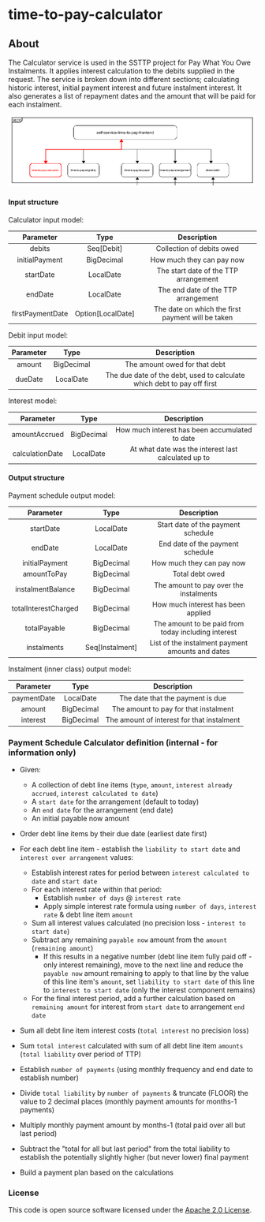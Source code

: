 # time-to-pay-calculator

## About

The Calculator service is used in the SSTTP project for Pay What You Owe Instalments. It applies interest calculation to the debits supplied in the request.
The service is broken down into different sections; calculating historic interest, initial payment interest and future instalment interest.
It also generates a list of repayment dates and the amount that will be paid for each instalment.

<a href="https://github.com/hmrc/time-to-pay-calculator">
    <p align="center">
        <img src="https://raw.githubusercontent.com/hmrc/time-to-pay-calculator/master/public/calculator.png" alt="CalculatorOverview">
    </p>
</a> 



#### Input structure
Calculator input model:

| Parameter                                            | Type            | Description                                                            |
|:----------------------------------------------------:|:---------------:|:----------------------------------------------------------------------:|
| debits                                               | Seq[Debit]     | Collection of debits owed                                              |
| initialPayment                                       | BigDecimal      | How much they can pay now                                              |
| startDate                                            | LocalDate       | The start date of the TTP arrangement                                  |
| endDate                                              | LocalDate       | The end date of the TTP arrangement                                    |
| firstPaymentDate                                     | Option[LocalDate]       | The date on which the first payment will be taken                      |


Debit input model:

| Parameter               | Type       | Description                                                             |
|:-----------------------:|:----------:|:-----------------------------------------------------------------------:|
| amount                  | BigDecimal | The amount owed for that debt                                           |
| dueDate     | LocalDate  | The due date of the debt, used to calculate which debt to pay off first |

Interest model:

| Parameter               | Type       | Description                                                             |
|:-----------------------:|:----------:|:-----------------------------------------------------------------------:|
| amountAccrued           | BigDecimal | How much interest has been accumulated to date                          |
| calculationDate         | LocalDate  | At what date was the interest last calculated up to                     |


#### Output structure
Payment schedule output model:

| Parameter                 | Type              | Description                                         |
|:-------------------------:|:-----------------:|:---------------------------------------------------:|
| startDate            | LocalDate        | Start date of the payment schedule                         |
| endDate            | LocalDate        | End date of the payment schedule                          |
| initialPayment            | BigDecimal        | How much they can pay now                           |
| amountToPay               | BigDecimal        | Total debt owed                                     |
| instalmentBalance         | BigDecimal        | The amount to pay over the instalments              |
| totalInterestCharged      | BigDecimal        | How much interest has been applied                  |
| totalPayable              | BigDecimal        | The amount to be paid from today including interest |
| instalments               | Seq[Instalment]  | List of the instalment payment amounts and dates    |

Instalment (inner class) output model:

| Parameter      	| Type       	| Description                           	|
|:-----------------:|:-------------:|:-----------------------------------------:|
| paymentDate    	| LocalDate  	| The date that the payment is due      	|
| amount 	        | BigDecimal 	| The amount to pay for that instalment 	|
| interest 	        | BigDecimal 	| The amount of interest for that instalment 	|


### Payment Schedule Calculator definition (internal - for information only)

* Given:
    * A collection of debt line items (`type`, `amount`, `interest already accrued`, `interest calculated to date`)
    * A `start date` for the arrangement (default to today)
    * An `end date` for the arrangement (end date)
    * An initial payable now amount

* Order debt line items by their due date (earliest date first)
* For each debt line item - establish the `liability to start date` and `interest over arrangement` values:
    * Establish interest rates for period between `interest calculated to date` and `start date`
    * For each interest rate within that period:
        * Establish `number of days` @ `interest rate`
        * Apply simple interest rate formula using `number of days`, `interest rate` & debt line item `amount`
    * Sum all interest values calculated (no precision loss - `interest to start date`)
    * Subtract any remaining `payable now` amount from the `amount` (`remaining amount`)
        * If this results in a negative number (debt line item fully paid off - only interest remaining), move to the next line and reduce the `payable now` amount remaining to apply to that line by the value of this line item's `amount`, set `liability to start date` of this line to `interest to start date` (only the interest component remains)
    * For the final interest period, add a further calculation based on `remaining amount` for interest from `start date` to arrangement `end date`
* Sum all debt line item interest costs (`total interest` no precision loss)
* Sum `total interest` calculated with sum of all debt line item `amounts` (`total liability` over period of TTP)
* Establish `number of payments` (using monthly frequency and end date to establish number)
* Divide `total liability` by `number of payments` & truncate (FLOOR) the value to 2 decimal places (monthly payment amounts for months-1 payments)
* Multiply monthly payment amount by months-1 (total paid over all but last period)
* Subtract the "total for all but last period" from the total liability to establish the potentially slightly higher (but never lower) final payment
* Build a payment plan based on the calculations

### License

This code is open source software licensed under the [Apache 2.0 License]("http://www.apache.org/licenses/LICENSE-2.0.html").


